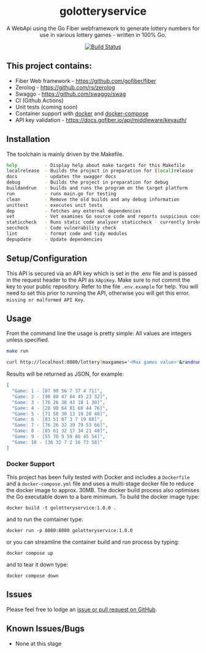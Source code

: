 <div align="center">

# golotteryservice

A WebApi using the Go Fiber webframework to generate lottery numbers for use in various lottery games - written in 100% Go.

[![Build Status](https://github.com/AaronSaikovski/golotteryservice/workflows/build/badge.svg)](https://github.com/AaronSaikovski/golotteryservice/actions)

</div>

## This project contains:

- Fiber Web framework - https://github.com/gofiber/fiber
- Zerolog - https://github.com/rs/zerolog
- Swaggo - https://github.com/swaggo/swag
- CI (Github Actions)
- Unit tests (coming soon)
- Container support with [docker](Dockerfile) and [docker-compose](docker-compose.yml)
- API key validation - https://docs.gofiber.io/api/middleware/keyauth/

## Installation

The toolchain is mainly driven by the Makefile.

```bash
help          - Display help about make targets for this Makefile
localrelease  - Builds the project in preparation for (local)release
docs          - updates the swagger docs
debug         - Builds the project in preparation for debug
buildandrun   - builds and runs the program on the target platform
run           - runs main.go for testing
clean         - Remove the old builds and any debug information
unittest      - executes unit tests
dep           - fetches any external dependencies
vet           - Vet examines Go source code and reports suspicious constructs
staticcheck   - Runs static code analyzer staticcheck - currently broken
seccheck      - Code vulnerability check
lint          - format code and tidy modules
depupdate     - Update dependencies
```

## Setup/Configuration

This API is secured via an API key which is set in the .env file and is passed in the request header to the API as `XApiKey`. Make sure to not commit the key to your public repository.
Refer to the file `.env.example` for help. You will need to set this prior to running the API, otherwise you will get this error. `missing or malformed API Key`.

## Usage

From the command line the usage is pretty simple:
All values are integers unless specified.

```bash
make run

curl http://localhost:8080/lottery?maxgames='<Max games value>'&randnum='<Random number value>;&maxnumspergame='<Max numbers per game value>'
```

Results will be returned as JSON, for example:

```json
[
  "Game: 1 - [87 90 56 7 37 4 71]",
  "Game: 2 - [90 88 47 84 45 23 32]",
  "Game: 3 - [76 26 38 43 18 1 30]",
  "Game: 4 - [28 90 64 81 60 44 76]",
  "Game: 5 - [71 58 30 13 19 20 40]",
  "Game: 6 - [83 51 87 3 7 19 88]",
  "Game: 7 - [76 26 32 39 79 53 66]",
  "Game: 8 - [85 61 32 17 34 21 48]",
  "Game: 9 - [55 70 9 59 86 45 54]",
  "Game: 10 - [36 32 7 2 16 73 58]"
]
```

### Docker Support

This project has been fully tested with Docker and includes a `Dockerfile` and a `docker-compose.yml` file and uses a multi-stage docker file to reduce the docker image to approx. 30MB.
The docker build process also optimises the Go executable down to a bare minimum.
To build the docker image type:

```
docker build -t golotteryservice:1.0.0 .
```

and to run the comtainer type:

```
docker run -p 8080:8080 golotteryservice:1.0.0
```

or you can streamline the container build and run process by typing:

```
docker compose up
```

and to tear it down type:

```
docker compose down
```

## Issues

Please feel free to lodge an [issue or pull request on GitHub](https://github.com/AaronSaikovski/golotteryservice/issues).

## Known Issues/Bugs

- None at this stage
